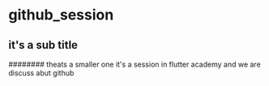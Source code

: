 # github_session

## it's a sub title
######## theats a smaller one
it's a session in flutter academy and we are discuss abut github
